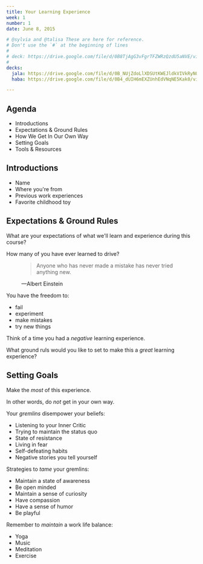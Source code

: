 ```yaml
---
title: Your Learning Experience
week: 1
number: 1
date: June 8, 2015

# @sylvia and @talisa These are here for reference.
# Don't use the `#` at the beginning of lines
# 
# deck: https://drive.google.com/file/d/0B8TjAgG3vFgrTFZWRzQzdU5aNVE/view?usp=sharing
# 
decks:
  jala: https://drive.google.com/file/d/0B_NUjZdoLlXDSUtKWEJldkVIVkRyN0JKdW9hTC1VTnROOFZN/view?usp=sharing
  haba: https://drive.google.com/file/d/0B4_dUIH6mEXZUnhEdVNqNE5Kak0/view?usp=sharing

---
```


## Agenda

* Introductions
* Expectations & Ground Rules
* How We Get In Our Own Way
* Setting Goals
* Tools & Resources

## Introductions

* Name
* Where you're from
* Previous work experiences
* Favorite childhood toy

## Expectations & Ground Rules

What are your expectations of what we'll learn and experience during this course?

How many of you have ever learned to drive?

<figure>
  <blockquote>Anyone who has never made a mistake has never tried anything new.</blockquote>
  <figcaption>
    —Albert Einstein
  </figcaption>
</figure>

You have the freedom to:

* fail
* experiment
* make mistakes
* try new things

Think of a time you had a *negative* learning experience.

What ground ruls would you like to set to make this a *great* learning experience?


## Setting Goals

Make the *most* of this experience.

In other words, do *not* get in your own way.

Your *gremlins* disempower your beliefs:

* Listening to your Inner Critic
* Trying to maintain the status quo
* State of resistance
* Living in fear
* Self-defeating habits
* Negative stories you tell yourself

Strategies to *tame* your gremlins:

* Maintain a state of awareness
* Be open minded
* Maintain a sense of curiosity
* Have compassion
* Have a sense of humor
* Be playful

Remember to *maintain* a work life balance:

* Yoga
* Music
* Meditation
* Exercise